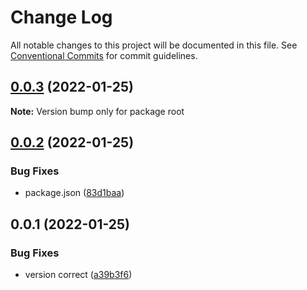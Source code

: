 # Change Log

All notable changes to this project will be documented in this file.
See [Conventional Commits](https://conventionalcommits.org) for commit guidelines.

## [0.0.3](https://github.com/iamyoki/set-registry/compare/v0.0.2...v0.0.3) (2022-01-25)

**Note:** Version bump only for package root





## [0.0.2](https://github.com/iamyoki/set-registry/compare/v0.0.1...v0.0.2) (2022-01-25)


### Bug Fixes

* package.json ([83d1baa](https://github.com/iamyoki/set-registry/commit/83d1baae507ccf5e65760065ee7f610527e78ee7))





## 0.0.1 (2022-01-25)


### Bug Fixes

* version correct ([a39b3f6](https://github.com/iamyoki/set-registry/commit/a39b3f678e0567d1ffb5063de5768512d5f62102))
